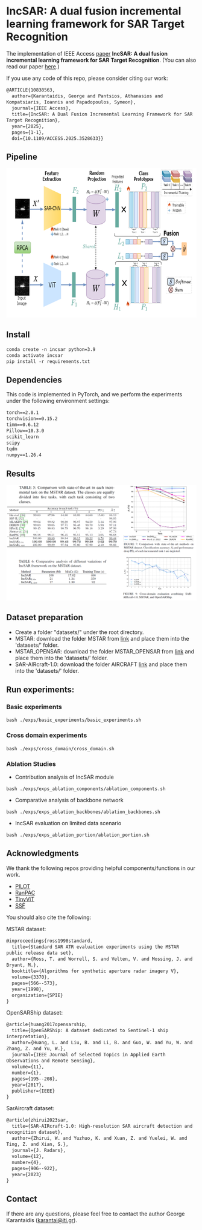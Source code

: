 # IncSAR: A dual fusion incremental learning framework for SAR Target Recognition
The implementation of IEEE Access [paper](https://ieeexplore.ieee.org/document/10838563) **IncSAR: A dual fusion incremental learning framework for SAR Target Recognition**. (You can also read our paper [here](https://mever.gr/publications/IncSAR_A_Dual_Fusion_Incremental_Learning_Framework_for_SAR_Target_Recognition.pdf).)

If you use any code of this repo, please consider citing our work:
```
@ARTICLE{10838563,
  author={Karantaidis, George and Pantsios, Athanasios and Kompatsiaris, Ioannis and Papadopoulos, Symeon},
  journal={IEEE Access}, 
  title={IncSAR: A Dual Fusion Incremental Learning Framework for SAR Target Recognition}, 
  year={2025},
  pages={1-1},
  doi={10.1109/ACCESS.2025.3528633}}

```
## Pipeline

<img src='images/diagram.png' width='680' height='395'>

## Install
```
conda create -n incsar python=3.9
conda activate incsar
pip install -r requirements.txt
```
## Dependencies 
This code is implemented in PyTorch, and we perform the experiments under the following environment settings:
```
torch==2.0.1
torchvision==0.15.2
timm==0.6.12
Pillow==10.3.0
scikit_learn
scipy
tqdm
numpy==1.26.4
```

## Results
<img src='images/results.png'>

## Dataset preparation
- Create a folder "datasets/" under the root directory.
- MSTAR: download the folder MSTAR from [link](https://itigr-my.sharepoint.com/:f:/g/personal/karantai_iti_gr/EkURhx1iLLZPoLmgp02-v4IBq6AXDQrOw7064ZtjvlrW4A?e=4dt8hb) and place them into the 'datasets/' folder.
- MSTAR_OPENSAR: download the folder MSTAR_OPENSAR from [link](https://itigr-my.sharepoint.com/:f:/g/personal/karantai_iti_gr/EkURhx1iLLZPoLmgp02-v4IBq6AXDQrOw7064ZtjvlrW4A?e=4dt8hb) and place them into the 'datasets/' folder.
- SAR-AIRcraft-1.0: download the folder AIRCRAFT [link](https://itigr-my.sharepoint.com/:f:/g/personal/karantai_iti_gr/EkURhx1iLLZPoLmgp02-v4IBq6AXDQrOw7064ZtjvlrW4A?e=4dt8hb) and place them into the 'datasets/' folder.

## Run experiments: 
### Basic experiments
```
bash ./exps/basic_experiments/basic_experiments.sh
```
### Cross domain experiments
```
bash ./exps/cross_domain/cross_domain.sh
```
### Ablation Studies
- Contribution analysis of IncSAR module
```
bash ./exps/exps_ablation_components/ablation_components.sh
```
- Comparative analysis of backbone network
```
bash ./exps/exps_ablation_backbones/ablation_backbones.sh
```
- IncSAR evaluation on limited data scenario
```
bash ./exps/exps_ablation_portion/ablation_portion.sh
```

## Acknowledgments 
We thank the following repos providing helpful components/functions in our work.
- [PILOT](https://github.com/sun-hailong/LAMDA-PILOT)
- [RanPAC](https://github.com/RanPAC/RanPAC/)
- [TinyViT](https://github.com/wkcn/TinyViT)
- [SSF](https://github.com/dongzelian/SSF)

You should also cite the following:

MSTAR dataset:
```
@inproceedings{ross1998standard,
  title={Standard SAR ATR evaluation experiments using the MSTAR public release data set},
  author={Ross, T. and Worrell, S. and Velten, V. and Mossing, J. and Bryant, M.},
  booktitle={Algorithms for synthetic aperture radar imagery V},
  volume={3370},
  pages={566--573},
  year={1998},
  organization={SPIE}
}
```

OpenSARShip dataset:
```
@article{huang2017opensarship,
  title={OpenSARShip: A dataset dedicated to Sentinel-1 ship interpretation},
  author={Huang, L. and Liu, B. and Li, B. and Guo, W. and Yu, W. and Zhang, Z. and Yu, W.},
  journal={IEEE Journal of Selected Topics in Applied Earth Observations and Remote Sensing},
  volume={11},
  number={1},
  pages={195--208},
  year={2017},
  publisher={IEEE}
}
```

SarAircraft dataset:
```
@article{zhirui2023sar,
  title={SAR-AIRcraft-1.0: High-resolution SAR aircraft detection and recognition dataset},
  author={Zhirui, W. and Yuzhuo, K. and Xuan, Z. and Yuelei, W. and Ting, Z. and Xian, S.},
  journal={J. Radars},
  volume={12},
  number={4},
  pages={906--922},
  year={2023}
}
```

## Contact
If there are any questions, please feel free to contact the author George Karantaidis (karantai@iti.gr).
